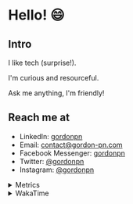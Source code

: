 # Hello! 😄

## Intro

I like tech (surprise!).

I'm curious and resourceful.

Ask me anything, I'm friendly!

## Reach me at

- LinkedIn: [gordonpn](https://www.linkedin.com/in/gordonpn/)
- Email: [contact@gordon-pn.com](mailto:contact@gordon-pn.com)
- Facebook Messenger: [gordonpn](https://www.messenger.com/t/Gordonpn)
- Twitter: [@gordonpn](https://twitter.com/Gordonpn)
- Instagram: [@gordonpn](https://www.instagram.com/gordonpn/)

<details>
  <summary>Metrics</summary>

  <img align="center" src="https://github.com/gordonpn/gordonpn/blob/master/github-metrics.svg" alt="GitHub Metrics">

</details>

<details>
  <summary>WakaTime</summary>

  <!--START_SECTION:waka-->
📊 **This Week I Spent My Time On** 

```text
💬 Programming Languages: 
TypeScript               8 hrs 1 min         ███████████░░░░░░░░░░░░░░   45.64 % 
Java                     6 hrs 39 mins       █████████░░░░░░░░░░░░░░░░   37.89 % 
Brazil Dependency Config 2 hrs 2 mins        ███░░░░░░░░░░░░░░░░░░░░░░   11.63 % 
JSON                     25 mins             █░░░░░░░░░░░░░░░░░░░░░░░░   02.39 % 
XML                      17 mins             ░░░░░░░░░░░░░░░░░░░░░░░░░   01.65 % 

🔥 Editors: 
IntelliJ IDEA            8 hrs 59 mins       █████████████░░░░░░░░░░░░   51.18 % 
VS Code                  8 hrs 34 mins       ████████████░░░░░░░░░░░░░   48.82 % 
```


 Last Updated on 25/08/2024 10:20:29 UTC
<!--END_SECTION:waka-->
</details>
